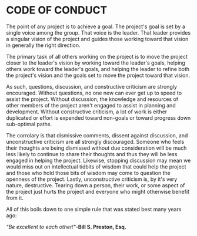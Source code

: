 # CODE OF CONDUCT

The point of any project is to achieve a goal.  The project's goal is set by a
single voice among the group.  That voice is the leader.  That leader provides
a singular vision of the project and guides those working toward that vision
in generally the right direction.

The primary task of all others working on the project is to move the project
closer to the leader's vision by working toward the leader's goals, helping
others work toward the leader's goals, and helping the leader to refine both
the project's vision and the goals set to move the project toward that vision.

As such, questions, discussion, and constructive criticism are strongly
encouraged.  Without questions, no one new can ever get up to speed to assist
the project.  Without discussion, the knowledge and resources of other members
of the project aren't engaged to assist in planning and development.  Without
constructive criticism, a lot of work is either duplicated or effort is
expended toward non-goals or toward progress down sub-optimal paths.

The corrolary is that dismissive comments, dissent against discussion, and
unconstructive criticism are all strongly discouraged.  Someone who feels their
thoughts are being dismissed without due consideration will be much less likely
to continue to share their thoughts and thus they will be less engaged in
helping the project.  Likewise, stopping discussion may mean we would miss out
on intellectual tidbits of wisdom that could help the project and those who
hold those bits of wisdom may come to question the openness of the project.
Lastly, unconstructive criticism is, by it's very nature, destructive.  Tearing
down a person, their work, or some aspect of the project just hurts the project
and everyone who might otherwise benefit from it.

All of this boils down to one simple rule that was stated best many years ago:

*"Be excellent to each other!"*-**Bill S. Preston, Esq.**

